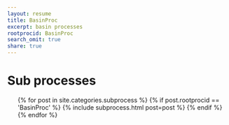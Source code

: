 ```yaml
---
layout: resume
title: BasinProc
excerpt: basin processes
rootprocid: BasinProc
search_omit: true
share: true
---
```


<h1 class='foot-description'>Sub processes</h1>
<ul class='post-list'>
{% for post in site.categories.subprocess %}
  {% if post.rootprocid == 'BasinProc' %}
    {% include subprocess.html post=post %}
  {% endif %}
{% endfor %}
</ul>
